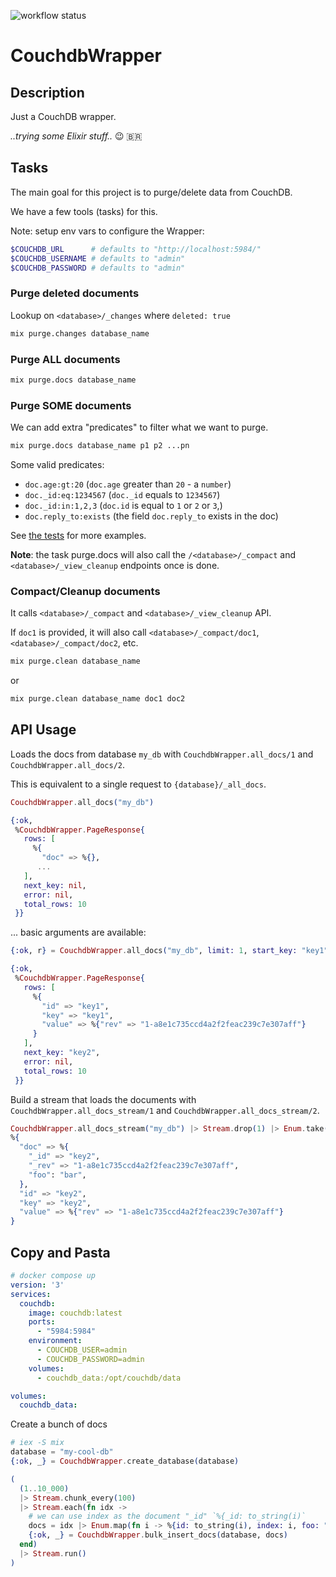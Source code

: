 ![workflow status](https://github.com/evbruno/couchdb_wrapper/actions/workflows/elixir.yml/badge.svg)

# CouchdbWrapper

## Description

Just a CouchDB wrapper.

_..trying some Elixir stuff.._ 😉 🇧🇷

## Tasks

The main goal for this project is to purge/delete data from CouchDB.

We have a few tools (tasks) for this.

Note: setup env vars to configure the Wrapper:

```bash
$COUCHDB_URL      # defaults to "http://localhost:5984/"
$COUCHDB_USERNAME # defaults to "admin"
$COUCHDB_PASSWORD # defaults to "admin"
```

### Purge deleted documents

Lookup on  `<database>/_changes` where `deleted: true`

```bash
mix purge.changes database_name
```

### Purge ALL documents

```bash
mix purge.docs database_name
```

### Purge SOME documents

We can add extra "predicates" to filter what we want to purge.

```bash
mix purge.docs database_name p1 p2 ...pn
```

Some valid predicates:

  - `doc.age:gt:20` (`doc.age` greater than `20` - a `number`)
  - `doc._id:eq:1234567` (`doc._id` equals to `1234567`)
  - `doc._id:in:1,2,3` (`doc.id` is equal to `1` or `2` or `3`,)
  - `doc.reply_to:exists` (the field `doc.reply_to` exists in the doc)
  
See [the tests](/test/predicate_test.exs) for more examples.

**Note**: the task purge.docs will also call the `/<database>/_compact` and `<database>/_view_cleanup` endpoints once is done.

### Compact/Cleanup documents

It calls `<database>/_compact` and `<database>/_view_cleanup` API.

If `doc1` is provided, it will also call `<database>/_compact/doc1`, `<database>/_compact/doc2`, etc.

```bash
mix purge.clean database_name
```
or

```bash
mix purge.clean database_name doc1 doc2
```

## API Usage

Loads the docs from database `my_db` with `CouchdbWrapper.all_docs/1` and `CouchdbWrapper.all_docs/2`. 

This is equivalent to a single request to `{database}/_all_docs`.

```elixir
CouchdbWrapper.all_docs("my_db")

{:ok,
 %CouchdbWrapper.PageResponse{
   rows: [
     %{
       "doc" => %{},
      ...
   ],
   next_key: nil,
   error: nil,
   total_rows: 10
 }}
```

... basic arguments are available:

```elixir
{:ok, r} = CouchdbWrapper.all_docs("my_db", limit: 1, start_key: "key1", include_docs?: false)

{:ok,
 %CouchdbWrapper.PageResponse{
   rows: [
     %{
       "id" => "key1",
       "key" => "key1",
       "value" => %{"rev" => "1-a8e1c735ccd4a2f2feac239c7e307aff"}
     }
   ],
   next_key: "key2",
   error: nil,
   total_rows: 10
 }}
```

Build a stream that loads the documents with `CouchdbWrapper.all_docs_stream/1` and `CouchdbWrapper.all_docs_stream/2`. 

```elixir
CouchdbWrapper.all_docs_stream("my_db") |> Stream.drop(1) |> Enum.take(1) |> hd
%{
  "doc" => %{
    "_id" => "key2",
    "_rev" => "1-a8e1c735ccd4a2f2feac239c7e307aff",
    "foo": "bar",
  },
  "id" => "key2",
  "key" => "key2",
  "value" => %{"rev" => "1-a8e1c735ccd4a2f2feac239c7e307aff"}
}
```

## Copy and Pasta

```yaml
# docker compose up
version: '3'
services:
  couchdb:
    image: couchdb:latest
    ports:
      - "5984:5984"
    environment:
      - COUCHDB_USER=admin
      - COUCHDB_PASSWORD=admin
    volumes:
      - couchdb_data:/opt/couchdb/data

volumes:
  couchdb_data:
```

Create a bunch of docs

```elixir
# iex -S mix
database = "my-cool-db"
{:ok, _} = CouchdbWrapper.create_database(database)

(
  (1..10_000)
  |> Stream.chunk_every(100)
  |> Stream.each(fn idx -> 
    # we can use index as the document "_id" `%{_id: to_string(i)`
    docs = idx |> Enum.map(fn i -> %{id: to_string(i), index: i, foo: "bar"} end)
    {:ok, _} = CouchdbWrapper.bulk_insert_docs(database, docs)
  end)
  |> Stream.run()
)
```
